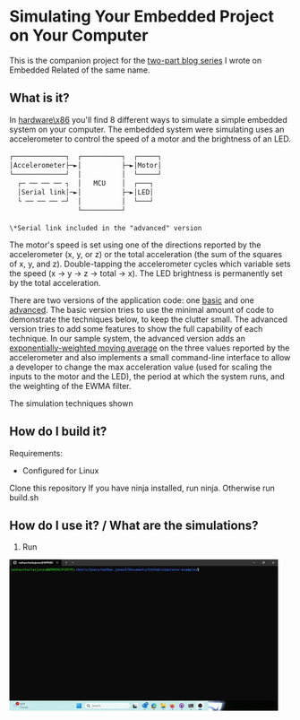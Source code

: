 # Simulating Your Embedded Project on Your Computer

This is the companion project for the [two-part blog series](https://www.embeddedrelated.com/showarticle/1695/) I wrote on Embedded Related of the same name.

## What is it?

In [hardware\x86](https://github.com/nathancharlesjones/simulator-examples/tree/main/hardware/x86) you'll find 8 different ways to simulate a simple embedded system on your computer. The embedded system were simulating uses an accelerometer to control the speed of a motor and the brightness of an LED.
```
┌─────────────┐  ┌──────────┐  ┌─────┐         
│Accelerometer├─►│          ├─►│Motor│         
└─────────────┘  │          │  └─────┘         
  ┌─ ── ── ── ┐  │   MCU    │  ┌───┐           
  │Serial link│─►│          ├─►│LED│           
  └ ── ── ── ─┘  │          │  └───┘           
                 └──────────┘                  
                                               
\*Serial link included in the "advanced" version
```
The motor's speed is set using one of the directions reported by the accelerometer (x, y, or z) or the total acceleration (the sum of the squares of x, y, and z). Double-tapping the accelerometer cycles which variable sets the speed (x -> y -> z -> total -> x). The LED brightness is permanently set by the total acceleration.
 
There are two versions of the application code: one [basic](https://github.com/nathancharlesjones/simulator-examples/tree/main/application/basic) and one [advanced](https://github.com/nathancharlesjones/simulator-examples/tree/main/application/advanced). The basic version tries to use the minimal amount of code to demonstrate the techniques below, to keep the clutter small. The advanced version tries to add some features to show the full capability of each technique. In our sample system, the advanced version adds an [exponentially-weighted moving average](https://blog.stratifylabs.dev/device/2022-03-02-Simple-Moving-Average-and-Exponential-Moving-Average-in-embedded-Cpp/) on the three values reported by the accelerometer and also implements a small command-line interface to allow a developer to change the max acceleration value (used for scaling the inputs to the motor and the LED), the period at which the system runs, and the weighting of the EWMA filter.

The simulation techniques shown 

## How do I build it?

Requirements:
- Configured for Linux

Clone this repository
If you have ninja installed, run ninja. Otherwise run build.sh

## How do I use it? / What are the simulations?

1. Run

![](https://github.com/nathancharlesjones/simulator-examples/blob/main/media/simple-printf_basic.gif)